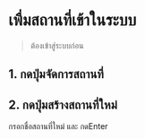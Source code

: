 # เพื่มสถานที่เข้าในระบบ
> ต้องเข้าสู่ระบบก่อน
## 1. กดปุ่มจัดการสถานที่
## 2. กดปุ่มสร้างสถานที่ใหม่
กรอกชื่อสถานที่ใหม่ และ กดEnter
